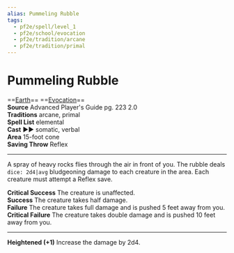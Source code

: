 ```yaml
---
alias: Pummeling Rubble
tags:
  - pf2e/spell/level_1
  - pf2e/school/evocation
  - pf2e/tradition/arcane
  - pf2e/tradition/primal
---
```


# Pummeling Rubble

==[Earth](Earth.md)== ==[Evocation](Evocation.md)==  
__Source__ Advanced Player's Guide pg. 223 2.0  
**Traditions** arcane, primal  
**Spell List** elemental  
**Cast** ►► somatic, verbal  
**Area** 15-foot cone  
**Saving Throw** Reflex

---

A spray of heavy rocks flies through the air in front of you. The rubble deals `dice: 2d4|avg` bludgeoning damage to each creature in the area. Each creature must attempt a Reflex save.

**Critical Success** The creature is unaffected.  
**Success** The creature takes half damage.  
**Failure** The creature takes full damage and is pushed 5 feet away from you.  
**Critical Failure** The creature takes double damage and is pushed 10 feet away from you.

<hr>

**Heightened (+1)** Increase the damage by 2d4.
